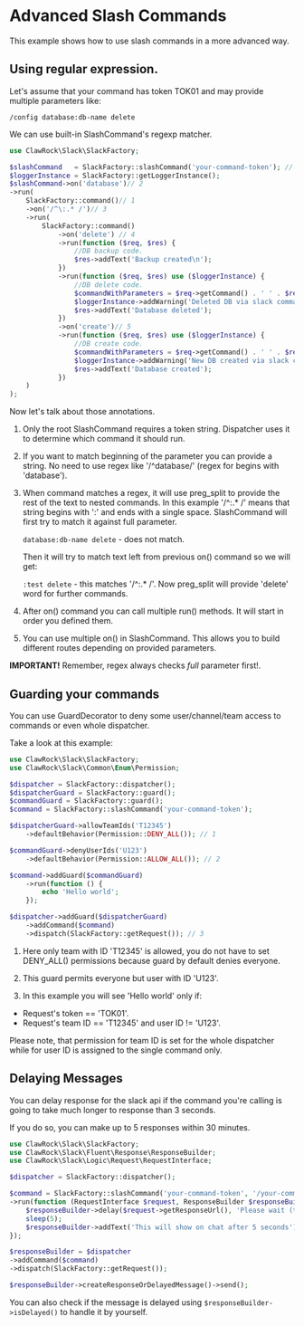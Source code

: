 Advanced Slash Commands
======================

This example shows how to use slash commands in a more advanced way.

Using regular expression.
------------------------

Let's assume that your command has token TOK01 and may provide multiple parameters like:

```
/config database:db-name delete
```

We can use built-in SlashCommand's regexp matcher. 

```php
use ClawRock\Slack\SlackFactory;

$slashCommand   = SlackFactory::slashCommand('your-command-token'); // 1
$loggerInstance = SlackFactory::getLoggerInstance();
$slashCommand->on('database')// 2
->run(
    SlackFactory::command()// 1
    ->on('/^\:.* /')// 3
    ->run(
        SlackFactory::command()
            ->on('delete') // 4
            ->run(function ($req, $res) {
                //DB backup code.
                $res->addText('Backup created\n');
            })
            ->run(function ($req, $res) use ($loggerInstance) {
                //DB delete code.
                $commandWithParameters = $req->getCommand() . ' ' . $req->getMatchValue();
                $loggerInstance->addWarning('Deleted DB via slack command: ' . $commandWithParameters);
                $res->addText('Database deleted');
            })
            ->on('create')// 5
            ->run(function ($req, $res) use ($loggerInstance) {
                //DB create code.
                $commandWithParameters = $req->getCommand() . ' ' . $req->getMatchValue();
                $loggerInstance->addWarning('New DB created via slack command: ' . $commandWithParameters);
                $res->addText('Database created');
            })
    )
);
```

Now let's talk about those annotations.

1. Only the root SlashCommand requires a token string. Dispatcher uses it to determine which command it should run.

2. If you want to match beginning of the parameter you can provide a string. No need to use regex like '/^database/' (regex for begins with 'database'). 

3. When command matches a regex, it will use preg_split to provide the rest of the text to nested commands. In this example '/^\:.* /' means that string begins with ':' and ends with a single space. SlashCommand will first try to match it against full parameter. 
 
     ```database:db-name delete``` - does not match.
     
     Then it will try to match text left from previous on() command so we will get:
     
     ```:test delete``` - this matches '/^\:.* /'. Now preg_split will provide 'delete' word for further commands.
     
4. After on() command you can call multiple run() methods. It will start in order you defined them.
 
5. You can use multiple on() in SlashCommand. This allows you to build different routes depending on provided parameters.

**IMPORTANT!** Remember, regex always checks _full_ parameter first!. 

Guarding your commands
----------------------

You can use GuardDecorator to deny some user/channel/team access to commands or even whole dispatcher.

Take a look at this example:

```php
use ClawRock\Slack\SlackFactory;
use ClawRock\Slack\Common\Enum\Permission;

$dispatcher = SlackFactory::dispatcher();
$dispatcherGuard = SlackFactory::guard();
$commandGuard = SlackFactory::guard();
$command = SlackFactory::slashCommand('your-command-token');

$dispatcherGuard->allowTeamIds('T12345')
    ->defaultBehavior(Permission::DENY_ALL()); // 1

$commandGuard->denyUserIds('U123')
    ->defaultBehavior(Permission::ALLOW_ALL()); // 2

$command->addGuard($commandGuard)
    ->run(function () {
        echo 'Hello world';
    });

$dispatcher->addGuard($dispatcherGuard)
    ->addCommand($command)
    ->dispatch(SlackFactory::getRequest()); // 3
```

1. Here only team with ID 'T12345' is allowed, you do not have to set DENY_ALL() permissions because guard by default denies everyone.

2. This guard permits everyone but user with ID 'U123'.

3. In this example you will see 'Hello world' only if:

- Request's token == 'TOK01'.
- Request's team ID == 'T12345' and user ID != 'U123'.

Please note, that permission for team ID is set for the whole dispatcher while for user ID is assigned to the single command only. 

Delaying Messages
-----------------

You can delay response for the slack api if the command you're calling is going to take much longer to response than 3 seconds.

If you do so, you can make up to 5 responses within 30 minutes.

```php
use ClawRock\Slack\SlackFactory;
use ClawRock\Slack\Fluent\Response\ResponseBuilder;
use ClawRock\Slack\Logic\Request\RequestInterface;

$dispatcher = SlackFactory::dispatcher();

$command = SlackFactory::slashCommand('your-command-token', '/your-command (optional)')
->run(function (RequestInterface $request, ResponseBuilder $responseBuilder) {
    $responseBuilder->delay($request->getResponseUrl(), 'Please wait (this is optional)');
    sleep(5);
    $responseBuilder->addText('This will show on chat after 5 seconds');
});

$responseBuilder = $dispatcher
->addCommand($command)
->dispatch(SlackFactory::getRequest());

$responseBuilder->createResponseOrDelayedMessage()->send();
```

You can also check if the message is delayed using ```$responseBuilder->isDelayed()``` to handle it by yourself.

